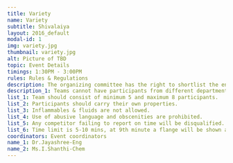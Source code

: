```yaml
---
title: Variety 
name: Variety
subtitle: Shivalaiya
layout: 2016_default
modal-id: 1
img: variety.jpg
thumbnail: variety.jpg
alt: Picture of TBD
topic: Event Details
timings: 1:30PM - 3:00PM
rules: Rules & Regulations
description: The organizing committee has the right to shortlist the entries, if the entries are too many.
description_1: Teams cannot have participants from different departments.
list_1: Team should consist of minimum 5 and maximum 8 participants.
list_2: Participants should carry their own properties. 
list_3: Inflammables & fluids are not allowed. 
list_4: Use of abusive language and obscenities are prohibited. 
list_5: Any competitor failing to report on time will be disqualified.  
list_6: Time limit is 5-10 mins, at 9th minute a flange will be shown as an indicator.
coordinators: Event coordinators
name_1: Dr.Jayashree-Eng
name_2: Ms.I.Shanthi-Chem
---
```

